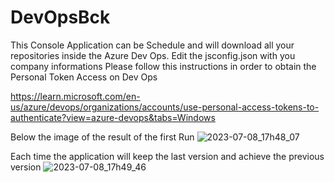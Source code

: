 # DevOpsBck
This Console Application can be Schedule and will download all your repositories inside the Azure Dev Ops.
Edit the jsconfig.json with you company informations
Please follow this instructions in order to obtain the Personal Token Access on Dev Ops

https://learn.microsoft.com/en-us/azure/devops/organizations/accounts/use-personal-access-tokens-to-authenticate?view=azure-devops&tabs=Windows

Below the image of the result of the first Run
![2023-07-08_17h48_07](https://github.com/mnasuelli/DevOpsBck/assets/17926622/9e5c9730-a231-448d-baa1-0e4776808423)

Each time the application will keep the last version and achieve the previous version
![2023-07-08_17h49_46](https://github.com/mnasuelli/DevOpsBck/assets/17926622/5408d866-6921-4e95-b652-8b1537b9f54e)
